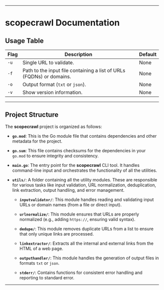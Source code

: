 
---

# scopecrawl Documentation

## Usage Table

| Flag           | Description                                                                | Default  |
|----------------|----------------------------------------------------------------------------|----------|
| `-u`           | Single URL to validate.                                                    |   None   |
| `-f`           | Path to the input file containing a list of URLs (FQDNs) or domains.       |   None   |
| `-o`           | Output format (`txt` or `json`).                                           |   None   |
| `-v`           | Show version information.                                                  |   None   |


---

## Project Structure

The **scopecrawl** project is organized as follows:

- **`go.mod`**: This is the Go module file that contains dependencies and other metadata for the project.
  
- **`go.sum`**: This file contains checksums for the dependencies in your `go.mod` to ensure integrity and consistency.

- **`main.go`**: The entry point for the **scopecrawl** CLI tool. It handles command-line input and orchestrates the functionality of all the utilities.

- **`utils/`**: A folder containing all the utility modules. These are responsible for various tasks like input validation, URL normalization, deduplication, link extraction, output handling, and error management.

    - **`inputvalidator/`**: This module handles reading and validating input URLs or domain names (from a file or direct input).
    
    - **`urlnormalize/`**: This module ensures that URLs are properly normalized (e.g., adding `https://`, ensuring valid syntax).
    
    - **`dedupe/`**: This module removes duplicate URLs from a list to ensure that only unique links are processed.
    
    - **`linkextractor/`**: Extracts all the internal and external links from the HTML of a web page.
    
    - **`outputhandler/`**: This module handles the generation of output files in formats `txt` or `json`.
    
    - **`stderr/`**: Contains functions for consistent error handling and reporting to standard error.
  
---
